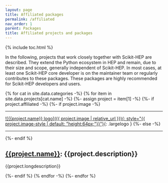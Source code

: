 ```yaml
---
layout: page
title: Affiliated packages
permalink: /affiliated
nav_order: 1
parent: Packages
title: Affiliated projects and packages
---
```


{% include toc.html %}

In the following, projects that work closely together with Scikit-HEP are described. They extend the Python ecosystem in HEP and remain, due to their size and scope, generally independent of Scikit-HEP. In most cases, at least one Scikit-HEP core developer is on the maintainer team or regularly contributes to these packages. These packages are highly recommended for Scikit-HEP developers and users.

{% for cat in site.data.categories -%}
{% for item in site.data.projects[cat.name] -%}
{%- assign project = item[1] -%}
{%- if project.affiliated -%}
{%- if project.image -%}

---

[![{{project.name}} logo]({{ project.image | relative_url }}){: style="{{ project.image-style | default: "height:64px;"}}"}]({{project.url}}){: .largelogo }
{%- else -%}

---

{%- endif %}

## [{{project.name}}]({{project.url}}): {{project.description}}

{{project.longdescription}}

{%- endif %}
{% endfor -%}
{%- endfor %}
